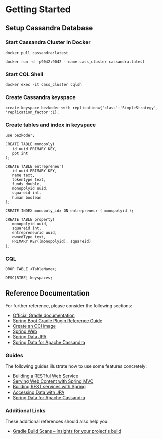 # Getting Started

## Setup Cassandra Database

### Start Cassandra Cluster in Docker
```
docker pull cassandra:latest

docker run -d -p9042:9042 --name cass_cluster cassandra:latest
```

### Start CQL Shell
```
docker exec -it cass_cluster cqlsh
```

### Create Cassandra keyspace
```
create keyspace bezkoder with replication={'class':'SimpleStrategy', 'replication_factor':1};
```

### Create tables and index in keyspace
```
use bezkoder;
 
CREATE TABLE monopoly(
   id uuid PRIMARY KEY,
   pot int
); 
 
CREATE TABLE entrepreneur(
   id uuid PRIMARY KEY,
   name text,
   tokentype text,
   funds double,
   monopolyid uuid,
   squareid int,
   human boolean
);

CREATE INDEX monopoly_idx ON entrepreneur ( monopolyid );

CREATE TABLE property(
   monopolyid uuid,
   squareid int,
   entrepreneurid uuid,
   ownedType text,
   PRIMARY KEY((monopolyid), squareid)
); 
```

### CQL
```cql
DROP TABLE <TableName>;

DESC[RIBE] keyspaces;
```

## Reference Documentation
For further reference, please consider the following sections:

* [Official Gradle documentation](https://docs.gradle.org)
* [Spring Boot Gradle Plugin Reference Guide](https://docs.spring.io/spring-boot/docs/2.7.5/gradle-plugin/reference/html/)
* [Create an OCI image](https://docs.spring.io/spring-boot/docs/2.7.5/gradle-plugin/reference/html/#build-image)
* [Spring Web](https://docs.spring.io/spring-boot/docs/2.7.5/reference/htmlsingle/#web)
* [Spring Data JPA](https://docs.spring.io/spring-boot/docs/2.7.5/reference/htmlsingle/#data.sql.jpa-and-spring-data)
* [Spring Data for Apache Cassandra](https://docs.spring.io/spring-boot/docs/2.7.5/reference/htmlsingle/#data.nosql.cassandra)

### Guides
The following guides illustrate how to use some features concretely:

* [Building a RESTful Web Service](https://spring.io/guides/gs/rest-service/)
* [Serving Web Content with Spring MVC](https://spring.io/guides/gs/serving-web-content/)
* [Building REST services with Spring](https://spring.io/guides/tutorials/rest/)
* [Accessing Data with JPA](https://spring.io/guides/gs/accessing-data-jpa/)
* [Spring Data for Apache Cassandra](https://spring.io/guides/gs/accessing-data-cassandra/)

### Additional Links
These additional references should also help you:

* [Gradle Build Scans – insights for your project's build](https://scans.gradle.com#gradle)

